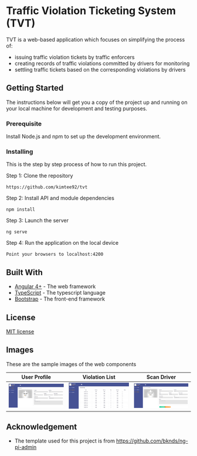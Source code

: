 # Traffic Violation Ticketing System (TVT)
TVT is a web-based application which focuses on simplifying the process of:
* issuing traffic violation tickets by traffic enforcers 
* creating records of traffic violations committed by drivers for monitoring
* settling traffic tickets based on the corresponding violations by drivers

## Getting Started
The instructions below will get you a copy of the project up and running on your local machine for development and testing purposes. 

### Prerequisite
Install Node.js and npm to set up the development environment.

### Installing
This is the step by step process of how to run this project. 

Step 1: Clone the repository
```
https://github.com/kimtee92/tvt
```
Step 2: Install API and module dependencies
```
npm install
```
Step 3: Launch the server
```
ng serve
```
Step 4: Run the application on the local device
```
Point your browsers to localhost:4200
```

## Built With
* [Angular 4+](https://angular.io/) - The web framework
* [TypeScript](https://www.typescriptlang.org/) - The typescript language 
* [Bootstrap](https://getbootstrap.com/) - The front-end framework

## License
[MIT license](LICENSE)

## Images
These are the sample images of the web components

User Profile | Violation List | Scan Driver
---|---|---
![](https://raw.githubusercontent.com/kimtee92/tvt/master/tvt1.PNG) |![](https://raw.githubusercontent.com/kimtee92/tvt/master/tvt2.PNG) | ![](https://raw.githubusercontent.com/kimtee92/tvt/master/tvt3.PNG)

## Acknowledgement
* The template used for this project is from https://github.com/bknds/ng-pi-admin 

